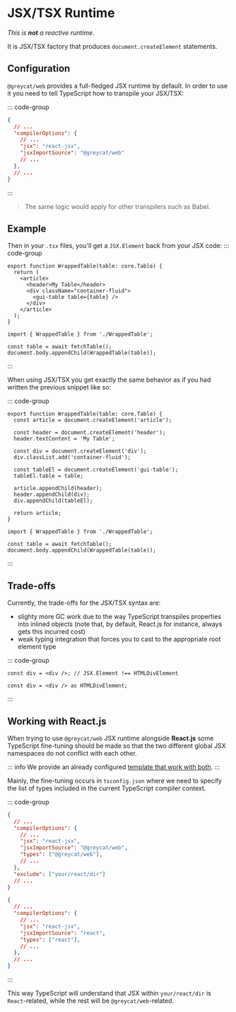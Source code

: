 # JSX/TSX Runtime

*This is **not** a reactive runtime.*

It is JSX/TSX factory that produces `document.createElement` statements.

## Configuration
`@greycat/web` provides a full-fledged JSX runtime by default. In order to use it you need to tell
TypeScript how to transpile your JSX/TSX:

::: code-group
```json [tsconfig.json]
{
  // ...
  "compilerOptions": {
    // ...
    "jsx": "react-jsx",
    "jsxImportSource": "@greycat/web"
    // ...
  },
  // ...
}
```
:::

> The same logic would apply for other transpilers such as Babel.

## Example

Then in your `.tsx` files, you'll get a `JSX.Element` back from your JSX code:
::: code-group
```tsx [WrappedTable.tsx]
export function WrappedTable(table: core.Table) {
  return (
    <article>
      <header>My Table</header>
      <div className="container-fluid">
        <gui-table table={table} />
      </div>
    </article>
  );
}
```
```tsx [index.ts]
import { WrappedTable } from './WrappedTable';

const table = await fetchTable();
document.body.appendChild(WrappedTable(table));
```
:::

When using JSX/TSX you get exactly the same behavior as if you had written the previous snippet like so:

::: code-group
```tsx [WrappedTable.ts]
export function WrappedTable(table: core.Table) {
  const article = document.createElement('article');

  const header = document.createElement('header');
  header.textContent = 'My Table';

  const div = document.createElement('div');
  div.classList.add('container-fluid');

  const tableEl = document.createElement('gui-table');
  tableEl.table = table;

  article.appendChild(header);
  header.appendChild(div);
  div.appendChild(tableEl);

  return article;
}
```
```tsx [index.ts]
import { WrappedTable } from './WrappedTable';

const table = await fetchTable();
document.body.appendChild(WrappedTable(table));
```
:::

## Trade-offs
Currently, the trade-offs for the JSX/TSX syntax are:
 - slighty more GC work due to the way TypeScript transpiles properties into inlined objects (note that, by default, React.js for instance, always gets this incurred cost)
 - weak typing integration that forces you to cast to the appropriate root element type

::: code-group
```tsx [inferred.tsx]
const div = <div />; // JSX.Element !== HTMLDivElement
```
```tsx [casted.tsx]
const div = <div /> as HTMLDivElement;
```
:::

## Working with React.js
When trying to use `@greycat/web` JSX runtime alongside **React.js** some TypeScript fine-tuning should be made so that
the two different global JSX namespaces do not conflict with each other.

::: info
We provide an already configured [template that work with both](https://hub.datathings.com/greycat/template/react).
:::

Mainly, the fine-tuning occurs in `tsconfig.json` where we need to specify the list of types included in the current TypeScript compiler context.

::: code-group
```json [tsconfig.json]
{
  // ...
  "compilerOptions": {
    // ...
    "jsx": "react-jsx",
    "jsxImportSource": "@greycat/web",
    "types": ["@greycat/web"],
    // ...
  },
  "exclude": ["your/react/dir"]
  // ...
}
```
```json [your/react/dir/tsconfig.json]
{
  // ...
  "compilerOptions": {
    // ...
    "jsx": "react-jsx",
    "jsxImportSource": "react",
    "types": ["react"],
    // ...
  },
  // ...
}
```
:::

This way TypeScript will understand that JSX within `your/react/dir` is `React`-related, while the rest will be `@greycat/web`-related.